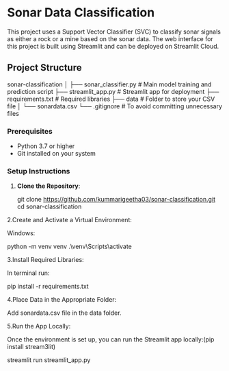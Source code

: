 
# Sonar Data Classification

This project uses a Support Vector Classifier (SVC) to classify sonar signals as either a rock or a mine based on the sonar data. The web interface for this project is built using Streamlit and can be deployed on Streamlit Cloud.

## Project Structure

sonar-classification
│
├── sonar_classifier.py # Main model training and prediction script
├── streamlit_app.py # Streamlit app for deployment
├── requirements.txt # Required libraries
├── data # Folder to store your CSV file
│ └── sonardata.csv
└── .gitignore # To avoid committing unnecessary files

### Prerequisites

- Python 3.7 or higher
- Git installed on your system

### Setup Instructions

1. **Clone the Repository**:
   
   git clone https://github.com/kummarigeetha03/sonar-classification.git
   cd sonar-classification

2.Create and Activate a Virtual Environment:

Windows:

python -m venv venv
.\venv\Scripts\activate


3.Install Required Libraries:

In terminal run:

pip install -r requirements.txt

4.Place Data in the Appropriate Folder:

Add sonardata.csv file in the data folder.

5.Run the App Locally:

Once the environment is set up, you can run the Streamlit app locally:(pip install stream3lit)

streamlit run streamlit_app.py
